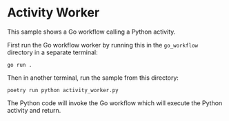 # Activity Worker

This sample shows a Go workflow calling a Python activity.

First run the Go workflow worker by running this in the `go_workflow` directory in a separate terminal:

    go run .

Then in another terminal, run the sample from this directory:

    poetry run python activity_worker.py

The Python code will invoke the Go workflow which will execute the Python activity and return.